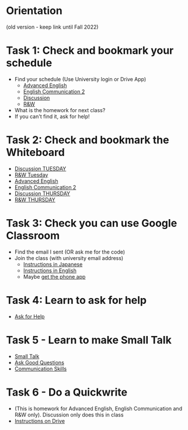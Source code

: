 # Orientation
(old version - keep link until  Fall 2022)

# Task 1: Check and bookmark your schedule 
* Find your schedule (Use University login or Drive App)
    * [Advanced English](https://docs.google.com/document/d/10moADXSEd6NKBea0USmPEuw3r7wHuvyITKV6rsARb8U/edit?usp=sharing)
    * [English Communication 2](https://docs.google.com/document/d/1tSzk3ghyOK3ilXh7fd_fNtNRM-GZ7e_qtWh9_qjCDmo/edit?usp=sharing)
    * [Discussion](https://docs.google.com/document/d/1JIbOQeynJY_pzw05XWhMG8orwUswx5WVddW3VfKWqME/edit?usp=sharing)
    * [R&W](https://docs.google.com/document/d/1EPFvKcq3L5VTQ0KX8RT2KEKOvsh8j922auzHsFhxTtg/edit?usp=sharing)
* What is the homework for next class? 
* If you can't find it, ask for help! 

# Task 2: Check and bookmark the Whiteboard
* [Discussion TUESDAY](https://docs.google.com/document/d/19R-Mpn-DxkTb4VoL15ZhBEsoim1tzSJfKDUsXRWo-o0/edit?usp=sharing)
* [R&W Tuesday](https://docs.google.com/document/d/1qaxPmxC9FPhynya5hIap6nuvRUtTgiYO-JKWBv_axas/edit?usp=sharing)
* [Advanced English](https://docs.google.com/document/d/1yz-EABvMV5zeULnZ-LkhKpes_J6-T8ILN5VaNf0X_jk/edit?usp=sharing)
* [English Communication 2](https://docs.google.com/document/d/1tlmlXNpYTvZY-IsL-ntUhDqHxWiTTdXDUi5pdNfgoe4/edit?usp=sharing)
* [Discussion THURSDAY](https://docs.google.com/document/d/1nTMcWvw3umfnMFWEhh5uVj8__zV3I0NMRn9nrdxxVeY/edit?usp=sharing)
* [R&W THURSDAY](https://docs.google.com/document/d/1t_vA4UcMYIehYJHkQc0T1YzgL4XdPp7I8qcVyeQCI-I/edit?usp=sharing)

# Task 3: Check you can use Google Classroom
* Find the email I sent (OR ask me for the code)
* Join the class (with university email address)
   * [Instructions in Japanese](https://support.google.com/edu/classroom/answer/6020297?co=GENIE.Platform=iOS&hl=ja#zippy=%2C%E3%82%AF%E3%83%A9%E3%82%B9%E3%81%AE%E3%83%AA%E3%83%B3%E3%82%AF%E3%82%92%E4%BD%BF%E7%94%A8%E3%81%97%E3%81%A6%E5%8F%82%E5%8A%A0%E3%81%99%E3%82%8B%2C%E3%82%AF%E3%83%A9%E3%82%B9%E3%82%B3%E3%83%BC%E3%83%89%E3%82%92%E4%BD%BF%E7%94%A8%E3%81%97%E3%81%A6%E3%82%AF%E3%83%A9%E3%82%B9%E3%81%AB%E5%8F%82%E5%8A%A0%E3%81%99%E3%82%8B%2C%E6%8B%9B%E5%BE%85%E3%83%A1%E3%83%BC%E3%83%AB%E3%82%92%E4%BD%BF%E7%94%A8%E3%81%97%E3%81%A6%E5%8F%82%E5%8A%A0%E3%81%99%E3%82%8B%2C%E3%82%AF%E3%83%A9%E3%82%B9%E3%82%B3%E3%83%BC%E3%83%89%E3%82%92%E5%BF%98%E3%82%8C%E3%81%9F%E3%81%BE%E3%81%9F%E3%81%AF%E7%B4%9B%E5%A4%B1%E3%81%97%E3%81%9F%2C%E3%82%AF%E3%83%A9%E3%82%B9%E3%82%B3%E3%83%BC%E3%83%89%E3%82%92%E4%BD%BF%E7%94%A8%E3%81%A7%E3%81%8D%E3%81%AA%E3%81%84)
   * [Instructions in English](https://support.google.com/edu/classroom/answer/6020297?co=GENIE.Platform%253DiOS&hl=en#zippy=%2Cjoin-with-a-class-link%2Cjoin-with-a-class-code%2Cjoin-with-an-email-invite%2Ci-forgot-or-lost-the-class-code%2Cmy-class-code-doesnt-work)
   * Maybe [get the phone app](https://support.google.com/edu/classroom/answer/6118412?hl=ja)

# Task 4: Learn to ask for help
* [Ask for Help](Orientation-AskForHelp.md)


# Task 5 - Learn to make Small Talk
* [Small Talk](Orientation-SmallTalk)
* [Ask Good Questions](Orientation-AskGoodQuestions)
* [Communication Skills](Orientation-CommunicationSkills)

# Task 6 - Do a Quickwrite
* (This is homework for Advanced English, English Communication and R&W only). Discussion only does this in class
* [Instructions on Drive](https://docs.google.com/document/d/1ZILTkcv8nOrYRm11js5-KLiJZD0D0kmDnM8LiCH-MY4/edit?usp=sharing)


